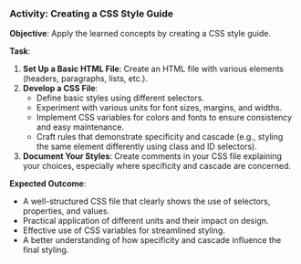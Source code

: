 ### Activity: Creating a CSS Style Guide

**Objective**: Apply the learned concepts by creating a CSS style guide.

**Task**:

1. **Set Up a Basic HTML File**: Create an HTML file with various elements (headers, paragraphs, lists, etc.).
2. **Develop a CSS File**:
    - Define basic styles using different selectors.
    - Experiment with various units for font sizes, margins, and widths.
    - Implement CSS variables for colors and fonts to ensure consistency and easy maintenance.
    - Craft rules that demonstrate specificity and cascade (e.g., styling the same element differently using class and ID selectors).
3. **Document Your Styles**: Create comments in your CSS file explaining your choices, especially where specificity and cascade are concerned.

**Expected Outcome**:

- A well-structured CSS file that clearly shows the use of selectors, properties, and values.
- Practical application of different units and their impact on design.
- Effective use of CSS variables for streamlined styling.
- A better understanding of how specificity and cascade influence the final styling.